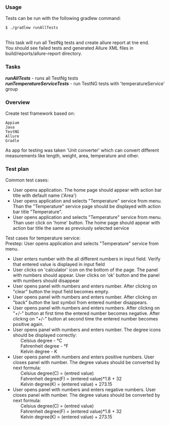 <h3>Usage</h3>
Tests can be run with the following gradlew command:

```
$ ./gradlew runAllTests
```

<br>This task will run all TestNg tests and create allure report at tne end.
<br>You should see failed tests and generated Allure XML files in build/reports/allure-report directory.
<h3>Tasks</h3>
 <i><b>runAllTests</i></b> - runs all TestNg tests
 <br><b><i>runTemperatureServiceTests</i></b> - run TestNG tests with 'temperatureService' group
<h3>Overview</h3>
Create test framework based on:

```
Appium
Java
TestNG
Allure
Gradle
```
As app for testing was taken 'Unit converter' which can 
convert different measurements like length, weight, area, temperature and other.

<h3>Test plan</h3>
Common test cases:

<ul>
<li>User opens application. The home page should appear with action bar title
with default name ('Area')</li>
<li>User opens application and selects "Temperature" service from menu.
Than the "Temperature" service page should be displayed with action bar title "Temperature".</li>
<li>User opens application and selects "Temperature" service from menu.
Than user click on 'home' button. The home page should appear with action bar title the same as prevoiusly selected service</li>
</ul>

Test cases for temperature service:
<br>
Prestep: User opens application and selects "Temperature" service
from menu.

<ul>
<li>User enters number with the all different numbers in input field.
Verify that entered value is displayed in input field</li>
<li>User clicks on 'calculator' icon on the bottom of the page.
 The panel with numbers should appear. User clicks on 'ok' button
  and the panel with numbers should disappear</li>
<li>User opens panel with numbers and enters number.
After clickng on "clear" button the input field becomes empty.
</li>
<li>User opens panel with numbers and enters number.
    After clickng on "back" button the last symbol from entered number disappears.</li>
<li>
User opens panel with numbers and enters numbers.
After clickng on "+/-" button at first time the entered number becomes negative.
After clickng on "+/-" button at second time the entered number becomes positive again. </li>
<li>User opens panel with numbers and enters number.
The degree icons should be displayed correctly:

<ol>Celsius degree - °C</ol>
<ol>Fahrenheit degree - °F</ol>
<ol>Kelvin degree - K</ol>

</li>
<li>User opens panel with numbers and enters positive numbers.
User closes panel with number.
The degree values should be converted by next formula:
<ol>Celsius degree(C) = (entred value)</ol>
<ol>Fahrenheit degree(F) = (entered value)*1.8 + 32</ol>
<ol>Kelvin degree(K) = (entered value) + 273.15</ol>
</li>
<li>User opens panel with numbers and enters negative numbers.
    User closes panel with number.
    The degree values should be converted by next formula:
    <ol>Celsius degree(C) = (entred value)</ol>
    <ol>Fahrenheit degree(F) = (entered value)*1.8 + 32</ol>
    <ol>Kelvin degree(K) = (entered value) + 273.15</ol>
</li>
</ul>


